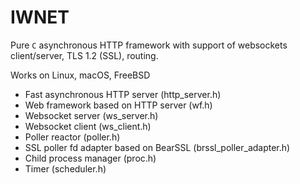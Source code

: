 # IWNET

Pure `C` asynchronous HTTP framework with support of websockets client/server, TLS 1.2 (SSL), routing.

Works on Linux, macOS, FreeBSD

* Fast asynchronous HTTP server (http_server.h)
* Web framework based on HTTP server (wf.h)   
* Websocket server (ws_server.h)
* Websocket client (ws_client.h)
* Poller reactor (poller.h)
* SSL poller fd adapter based on BearSSL (brssl_poller_adapter.h)
* Child process manager (proc.h)
* Timer (scheduler.h)
